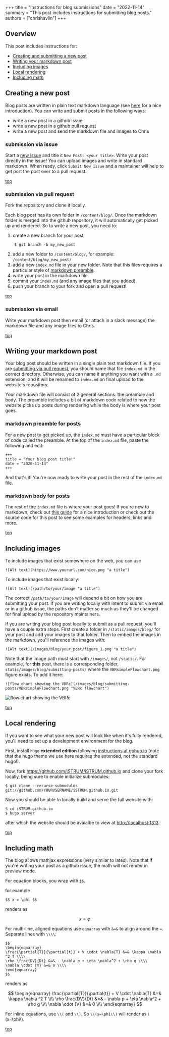 +++
title = "Instructions for blog submissions"
date = "2022-11-14"
summary = "This post includes instructions for submitting blog posts."
authors = ["chrishavlin"]
+++

## Overview 

This post includes instructions for:

* [Creating and submitting a new post](#creating-a-new-post)
* [Writing your markdown post](#writing-your-markdown-post)
* [Including images](#including-images)
* [Local rendering](#local-rendering)
* [Including math](#including-math)


## Creating a new post 

Blog posts are written in plain text markdown language (see [here](https://www.markdownguide.org/getting-started/) for a nice introduction). You can write and submit posts in the following ways:

* write a new post in a github issue
* write a new post in a github pull request 
* write a new post and send the markdown file and images to Chris
 
### submission via issue 

Start a [new issue](https://github.com/iSTRUM/iSTRUM.github.io/issues/new) and title it `New Post: <your title>`. Write your post directly in the issue! You can upload images and write in standard markdown. When ready, click `Submit New Issue` and a maintainer will help to get port the post over to a pull request.

[top](#overview)

### submission via pull request 

Fork the repository and clone it locally. 

Each blog post has its own folder in `/content/blog/`. Once the markdown folder is merged into the github repository, it will automatically get picked up and rendered. So to write a new post, you need to:

1. create a new branch for your post:
```
    $ git branch -b my_new_post
```
2. add a new folder to  `/content/blog/`, for example: `/content/blog/my_new_post/`
3. add a new `index.md` file in your new folder. Note that this files requires a particular style of [markdown preamble](#markdown-preamble-for-posts).
4. write your post in the markdown file.
5. commit your `index.md` (and any image files that you added).
6. push your branch to your fork and open a pull request! 

[top](#overview)

### submission via email

Write your markdown post then email (or attach in a slack message) the markdown file and any image files to Chris.

[top](#overview)

## Writing your markdown post

Your blog post should be written in a single plain text markdown file. If you are [submitting via pull request](#submission-via-pull-request), you should name that file `index.md` in the correct directory. Otherwise, you can name it anything you want with a `.md` extension, and it will be renamed to `index.md` on final upload to the website's repository.

Your markdown file will consist of 2 general sections: the preamble and body. The preamble includes a bit of markdown code related to how the website picks up posts during rendering while the body is where your post goes.

### markdown preamble for posts 

For a new post to get picked up, the `index.md` must have a particular block of code called the preamble. At the top of the `index.md` file, paste the following and edit: 

```
+++
title = "Your blog post title!"
date = "2020-11-14"
+++
```

And that's it! You're now ready to write your post in the rest of the `index.md` file.

### markdown body for posts

The rest of the `index.md` file is where your post goes! If you're new to markdown, check out  [this guide](https://www.markdownguide.org/getting-started/) for a nice introduction or check out the source code for this post to see some examples for headers, links and more.

[top](#overview)

## Including images

To include images that exist somewhere on the web, you can use 

```
![Alt text](https://www.yoururl.com/nice.png "a title")
```

To include images that exist locally:

```
![Alt text](/path/to/your/image "a title")
```

The correct `/path/to/your/image` will depend a bit on how you are submitting your post. If you are writing locally with intent to submit via email or in a github issue, the paths don't matter so much as they'll be changed for final upload by the repository maintainers. 

If you are writing your blog post locally to submit as a pull request, you'll have a couple extra steps. First create a folder in `/static/images/blog/` for your post and add your images to that folder. Then to embed the images in the markdown, you'll reference the images with:

```
![Alt text](/images/blog/your_post/figure_1.png "a title")
```

Note that the image path must start with `/images/`, not `/static/`. For example, for **this** post, there is a corresponding folder, `static/images/blog/submitting-posts/` where the `VBRsimpleFlowchart.png` figure exists. To add it here:

```
![flow chart showing the VBRc](/images/blog/submitting-posts/VBRsimpleFlowchart.png "VBRc flowchart")
```

![flow chart showing the VBRc](/images/blog/submitting-posts/VBRsimpleFlowchart.png "VBRc flowchart")


[top](#overview)

## Local rendering

If you want to see what your new post will look like when it's fully rendered, you'll need to set up a development environment for the blog.

First, install `hugo` **extended edition** following [instructions at gohuo.io](https://gohugo.io/installation/) (note that the hugo theme we use here requires the extended, not the standard hugo!).

Now, fork https://github.com/iSTRUM/iSTRUM.github.io and clone your fork locally, being sure to enable initialize submodules:

```
$ git clone --recurse-submodules git://github.com/YOURUSERNAME/iSTRUM.github.io.git
```

Now you should be able to locally build and serve the full website with:

```
$ cd iSTRUM.github.io
$ hugo server
```

after which the website should be avaialbe to view at [http://localhost:1313](http://localhost:1313).


[top](#overview)

## Including math

The blog allows mathjax expressions (very similar to latex). Note that if you're writing your post as a github issue, the math will not render in preview mode.

For equation blocks, you wrap with `$$`. 

for example

`$$ x = \phi $$` 

renders as 

$$ x = \phi $$

For multi-line, aligned equations use `eqnarray` with `&=&` to align around the `=`. Separate lines with `\\\\`: 

```
$$
\begin{eqnarray} 
\frac{\partial{T}}{\partial{t}} + V \cdot \nabla{T} &=& \kappa \nabla ^2 T \\\\
\rho \frac{DV}{Dt} &=& - \nabla p + \eta \nabla^2 + \rho g \\\\
\nabla \cdot {V} &=& 0 \\\\
\end{eqnarray}
$$
```

renders as 

$$
\begin{eqnarray} 
\frac{\partial{T}}{\partial{t}} + V \cdot \nabla{T} &=& \kappa \nabla ^2 T \\\\
\rho \frac{DV}{Dt} &=& - \nabla p + \eta \nabla^2 + \rho g \\\\
\nabla \cdot {V} &=& 0 \\\\
\end{eqnarray}
$$


For inline equations, use `\\(` and `\\)`. So `\\(x=\phi\\)` will render as \\(x=\phi\\).

[top](#overview)
